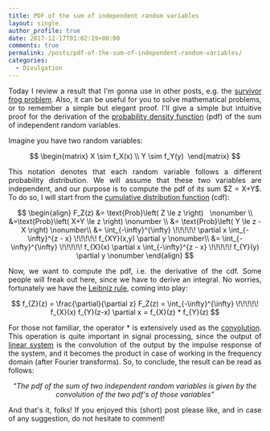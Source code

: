 ```yaml
---
title: PDF of the sum of independent random variables
layout: single
author_profile: true
date: 2017-12-17T01:02:19+00:00
comments: true
permalink: /posts/pdf-of-the-sum-of-independent-random-variables/
categories:
  - Divulgation
---
```

<p style="text-align: justify;">
  Today I review a result that I'm gonna use in other posts, e.g. the <a href="/posts/the-survivor-frog/">survivor frog problem</a>. Also, it can be useful for you to solve mathematical problems, or to remember a simple but elegant proof. I'll give a simple but intuitive proof for the derivation of the <a href="https://en.wikipedia.org/wiki/Probability_density_function">probability density function</a> (pdf) of the sum of independent random variables.
</p>

Imagine you have two random variables:

$$
\begin{matrix}
X \sim f_X(x) \\ Y \sim f_Y(y) 
\end{matrix}
$$

<p style="text-align: justify;">
  This notation denotes that each random variable follows a different probability distribution. We will assume that these two variables are independent, and our purpose is to compute the pdf of its sum $Z = X+Y$. To do so, I will start from the <a href="https://en.wikipedia.org/wiki/Cumulative_distribution_function">cumulative distribution function</a> (cdf):
</p>

$$
\begin{align}
F_Z(z) &= \text{Prob}\left( Z \le z \right)   \nonumber \\
&=\text{Prob}\left( X+Y \le z \right) \nonumber \\ &= \text{Prob}\left( Y \le z - X \right) \nonumber\\
&= \int_{-\infty}^{\infty} \!\!\!\!\! \partial x \int_{-\infty}^{z - x} \!\!\!\!\! f_{XY}(x,y) \partial y \nonumber\\
&= \int_{-\infty}^{\infty} \!\!\!\!\! f_{X}(x) \partial x \int_{-\infty}^{z - x} \!\!\!\!\! f_{Y}(y) \partial y \nonumber
\end{align}
$$


<p style="text-align: justify;">
  Now, we want to compute the pdf, i.e. the derivative of the cdf. Some people will freak out here, since we have to derive an integral. No worries, fortunately we have the <a href="https://en.wikipedia.org/wiki/Leibniz_integral_rule">Leibniz rule</a>, coming into play:
</p>

$$
f_{Z}(z) = \frac{\partial}{\partial z} F_Z(z) = \int_{-\infty}^{\infty} \!\!\!\!\! f_{X}(x) f_{Y}(z-x) \partial x = f_{X}(z) * f_{Y}(z)
$$

<p style="text-align: justify;">
  For those not familiar, the operator * is extensively used as the <a href="https://en.wikipedia.org/wiki/Convolution">convolution</a>. This operation is quite important in signal processing, since the output of <a href="https://en.wikipedia.org/wiki/Linear_time-invariant_theory">linear system</a> is the convolution of the output by the impulse response of the system, and it becomes the product in case of working in the frequency domain (after Fourier transforms). So, to conclude, the result can be read as follows:
</p>

<p style="text-align: center;">
  &#8220;<em>The pdf of the sum of two independent random variables is given by the<br /> convolution of the two pdf's of those variables&#8221;</em>
</p>

<p style="text-align: justify;">
  And that's it, folks! If you enjoyed this (short) post please like, and in case of any suggestion, do not hesitate to comment!
</p>
